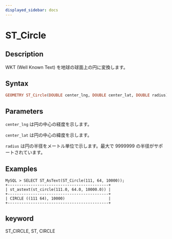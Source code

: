 ```yaml
---
displayed_sidebar: docs
---
```


# ST_Circle

## Description

WKT (Well Known Text) を地球の球面上の円に変換します。

## Syntax

```Haskell
GEOMETRY ST_Circle(DOUBLE center_lng, DOUBLE center_lat, DOUBLE radius)
```

## Parameters

`center_lng` は円の中心の経度を示します。

`center_lat` は円の中心の緯度を示します。

`radius` は円の半径をメートル単位で示します。最大で 9999999 の半径がサポートされています。

## Examples

```Plain Text
MySQL > SELECT ST_AsText(ST_Circle(111, 64, 10000));
+--------------------------------------------+
| st_astext(st_circle(111.0, 64.0, 10000.0)) |
+--------------------------------------------+
| CIRCLE ((111 64), 10000)                   |
+--------------------------------------------+
```

## keyword

ST_CIRCLE, ST, CIRCLE